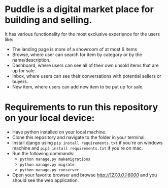 # Puddle is a digital market place for building and selling.

It has various functionality for the most exclusive experience for the users like:

- The landing page is more of a showroom of at most 6 items
- Browse, where user can search for item by category or by the name/description.
- Dashboard, where users can see all of their own unsold items that are up for sale.
- Inbox, where users can see their conversations with potential sellers or buyers.
- New item, where users can add new item to be put up for sale.

# Requirements to run this repository on your local device:

- Have python installed on your local machine.
- Clone this repository and navigate to the folder in your terminal.
- Install django using `pip install requirements.txt` if you're on windows machine and `pip3 install requirements.txt` if you're on mac.
- Run the following commands:
  - `python manage.py makemigrations`
  - `python manage.py migrate`
  - `python manage.py runserver`
- Open your favorite browser and browse _http://127.0.0.1:8000_ and you should see the web application.
